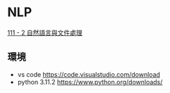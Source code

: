 # NLP
[111 - 2 自然語言與文件處理](https://web.stanford.edu/~jurafsky/slp3/)


## 環境
- vs code https://code.visualstudio.com/download
- python 3.11.2 https://www.python.org/downloads/
